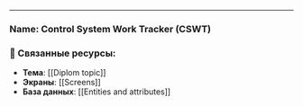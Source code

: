 
___
### **Name:** Control System Work Tracker (CSWT)

### 🔗 Связанные ресурсы:
- **Тема**: [[Diplom topic]]
- **Экраны**: [[Screens]]
- **База данных**: [[Entities and attributes]]